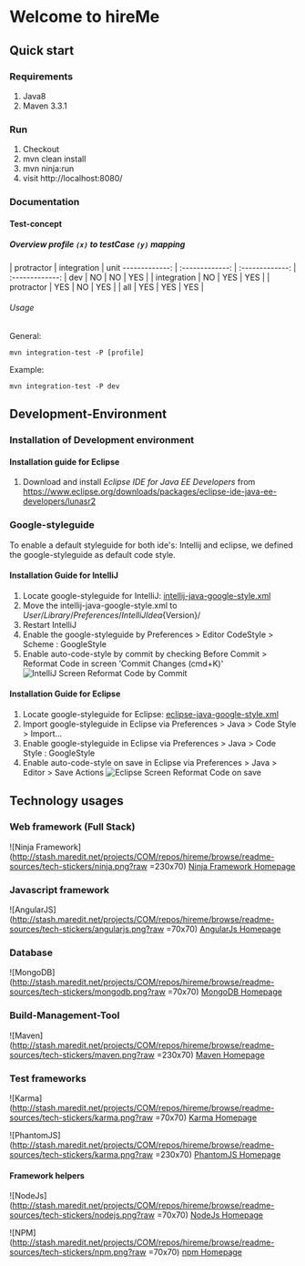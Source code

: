 # Welcome to **hireMe**

## Quick start

### Requirements
1. Java8
2. Maven 3.3.1

### Run
1. Checkout
2. mvn clean install
3. mvn ninja:run
4. visit http://localhost:8080/

### Documentation 

#### Test-concept

##### Overview profile `(x)` to testCase `(y)` mapping

  | protractor | integration | unit 
-------------: | :-------------: | :-------------: | :-------------:
|                dev |     NO     |      NO     |  YES |
|        integration |     NO     |     YES     |  YES |
|         protractor |     YES    |      NO     |  YES |
|                all |     YES    |     YES     |  YES |

###### Usage

General:

```
mvn integration-test -P [profile]
```

Example:

```
mvn integration-test -P dev
```


## Development-Environment

### Installation of Development environment

#### Installation guide for Eclipse
1. Download and install *Eclipse IDE for Java EE Developers* from https://www.eclipse.org/downloads/packages/eclipse-ide-java-ee-developers/lunasr2

### Google-styleguide
To enable a default styleguide for both ide's: Intellij and eclipse,
we defined the google-styleguide as default code style.

#### Installation Guide for **IntelliJ**
1. Locate google-styleguide for IntelliJ: [intellij-java-google-style.xml](http://stash.maredit.net/projects/COM/repos/hireme/browse/readme-sources/intellij-java-google-style.xml?raw)
2. Move the intellij-java-google-style.xml to ${User}/Library/Preferences/IntelliJIdea${Version}/
3. Restart IntelliJ
4. Enable the google-styleguide by Preferences >  Editor CodeStyle > Scheme : GoogleStyle
5. Enable auto-code-style by commit by checking Before Commit > Reformat Code in screen 'Commit Changes (cmd+K)'
![IntelliJ Screen Reformat Code by Commit](http://stash.maredit.net/projects/COM/repos/hireme/browse/readme-sources/intellij-reformatcode-commit.png?raw)


#### Installation Guide for **Eclipse**

1. Locate google-styleguide for Eclipse: [eclipse-java-google-style.xml](http://stash.maredit.net/projects/COM/repos/hireme/browse/readme-sources/eclipse-java-google-style.xml?raw)
2. Import google-styleguide in Eclipse via Preferences > Java > Code Style > Import...
3. Enable google-styleguide in Eclipse via Preferences > Java > Code Style : GoogleStyle
4. Enable auto-code-style on save in Eclipse via Preferences > Java > Editor > Save Actions
![Eclipse Screen Reformat Code on save](http://stash.maredit.net/projects/COM/repos/hireme/browse/readme-sources/eclipse-reformatcode-save.png?raw)

## Technology usages

### Web framework (Full Stack)

![Ninja Framework](http://stash.maredit.net/projects/COM/repos/hireme/browse/readme-sources/tech-stickers/ninja.png?raw =230x70)
[Ninja Framework Homepage](http://www.ninjaframework.org/)

### Javascript framework

![AngularJS](http://stash.maredit.net/projects/COM/repos/hireme/browse/readme-sources/tech-stickers/angularjs.png?raw =70x70)
[AngularJs Homepage](https://angularjs.org/)

### Database

![MongoDB](http://stash.maredit.net/projects/COM/repos/hireme/browse/readme-sources/tech-stickers/mongodb.png?raw =70x70)
[MongoDB Homepage](https://www.mongodb.org/)

### Build-Management-Tool

![Maven](http://stash.maredit.net/projects/COM/repos/hireme/browse/readme-sources/tech-stickers/maven.png?raw =230x70)
[Maven Homepage](http://maven.apache.org/)

### Test frameworks

![Karma](http://stash.maredit.net/projects/COM/repos/hireme/browse/readme-sources/tech-stickers/karma.png?raw =70x70)
[Karma Homepage](http://karma-runner.github.io)

![PhantomJS](http://stash.maredit.net/projects/COM/repos/hireme/browse/readme-sources/tech-stickers/karma.png?raw =230x70)
[PhantomJS Homepage](http://phantomjs.org/)

#### Framework helpers

![NodeJs](http://stash.maredit.net/projects/COM/repos/hireme/browse/readme-sources/tech-stickers/nodejs.png?raw =70x70)
[NodeJs Homepage](https://nodejs.org/)

![NPM](http://stash.maredit.net/projects/COM/repos/hireme/browse/readme-sources/tech-stickers/npm.png?raw =70x70)
[npm Homepage](https://www.npmjs.com/)



